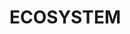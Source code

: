 # ECOSYSTEM 

<img src="https://github.com/kishanrajput23/Presentations/blob/main/Ecosystem/Screenshot%20(57).png" alt="">

<img src="https://github.com/kishanrajput23/Presentations/blob/main/Ecosystem/Screenshot%20(58).png" alt="">

<img src="https://github.com/kishanrajput23/Presentations/blob/main/Ecosystem/Screenshot%20(59).png" alt="">

<img src="https://github.com/kishanrajput23/Presentations/blob/main/Ecosystem/Screenshot%20(60).png" alt="">

<img src="https://github.com/kishanrajput23/Presentations/blob/main/Ecosystem/Screenshot%20(61).png" alt="">

<img src="https://github.com/kishanrajput23/Presentations/blob/main/Ecosystem/Screenshot%20(62).png" alt="">

<img src="https://github.com/kishanrajput23/Presentations/blob/main/Ecosystem/Screenshot%20(63).png" alt="">

<img src="https://github.com/kishanrajput23/Presentations/blob/main/Ecosystem/Screenshot%20(64).png" alt="">

<img src="https://github.com/kishanrajput23/Presentations/blob/main/Ecosystem/Screenshot%20(65).png" alt="">

<img src="https://github.com/kishanrajput23/Presentations/blob/main/Ecosystem/Screenshot%20(66).png" alt="">

<img src="https://github.com/kishanrajput23/Presentations/blob/main/Ecosystem/Screenshot%20(67).png" alt="">

<img src="https://github.com/kishanrajput23/Presentations/blob/main/Ecosystem/Screenshot%20(68).png" alt="">

<img src="https://github.com/kishanrajput23/Presentations/blob/main/Ecosystem/Screenshot%20(69).png" alt="">

<img src="https://github.com/kishanrajput23/Presentations/blob/main/Ecosystem/Screenshot%20(70).png" alt="">

<img src="https://github.com/kishanrajput23/Presentations/blob/main/Ecosystem/Screenshot%20(71).png" alt="">
